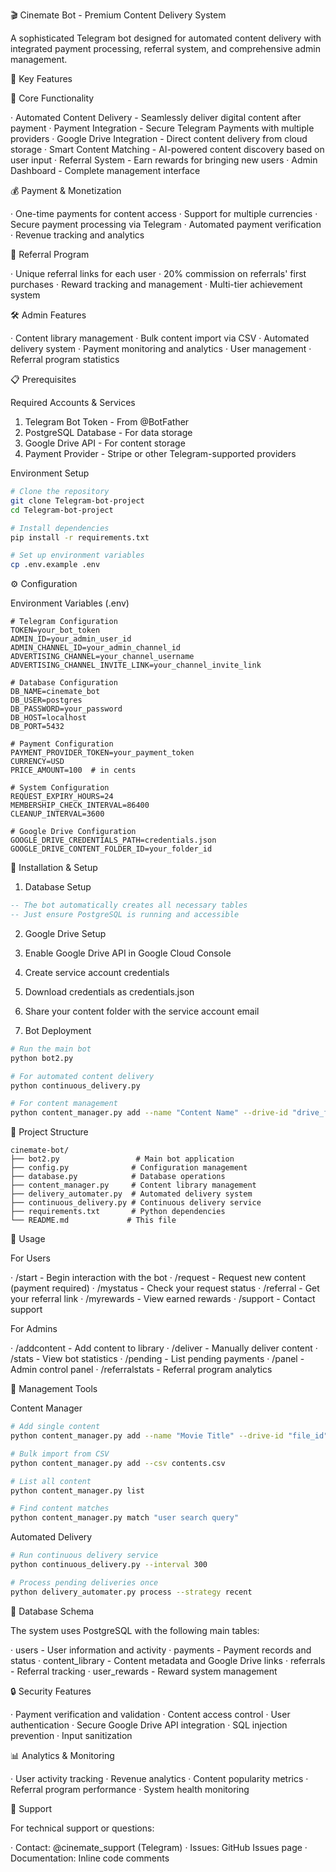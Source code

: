 🎬 Cinemate Bot - Premium Content Delivery System

A sophisticated Telegram bot designed for automated content delivery with integrated payment processing, referral system, and comprehensive admin management.

🌟 Key Features

🤖 Core Functionality

· Automated Content Delivery - Seamlessly deliver digital content after payment
· Payment Integration - Secure Telegram Payments with multiple providers
· Google Drive Integration - Direct content delivery from cloud storage
· Smart Content Matching - AI-powered content discovery based on user input
· Referral System - Earn rewards for bringing new users
· Admin Dashboard - Complete management interface

💰 Payment & Monetization

· One-time payments for content access
· Support for multiple currencies
· Secure payment processing via Telegram
· Automated payment verification
· Revenue tracking and analytics

🔗 Referral Program

· Unique referral links for each user
· 20% commission on referrals' first purchases
· Reward tracking and management
· Multi-tier achievement system

🛠 Admin Features

· Content library management
· Bulk content import via CSV
· Automated delivery system
· Payment monitoring and analytics
· User management
· Referral program statistics

📋 Prerequisites

Required Accounts & Services

1. Telegram Bot Token - From @BotFather
2. PostgreSQL Database - For data storage
3. Google Drive API - For content storage
4. Payment Provider - Stripe or other Telegram-supported providers

Environment Setup

```bash
# Clone the repository
git clone Telegram-bot-project
cd Telegram-bot-project 

# Install dependencies
pip install -r requirements.txt

# Set up environment variables
cp .env.example .env
```

⚙️ Configuration

Environment Variables (.env)

```env
# Telegram Configuration
TOKEN=your_bot_token
ADMIN_ID=your_admin_user_id
ADMIN_CHANNEL_ID=your_admin_channel_id
ADVERTISING_CHANNEL=your_channel_username
ADVERTISING_CHANNEL_INVITE_LINK=your_channel_invite_link

# Database Configuration
DB_NAME=cinemate_bot
DB_USER=postgres
DB_PASSWORD=your_password
DB_HOST=localhost
DB_PORT=5432

# Payment Configuration
PAYMENT_PROVIDER_TOKEN=your_payment_token
CURRENCY=USD
PRICE_AMOUNT=100  # in cents

# System Configuration
REQUEST_EXPIRY_HOURS=24
MEMBERSHIP_CHECK_INTERVAL=86400
CLEANUP_INTERVAL=3600

# Google Drive Configuration
GOOGLE_DRIVE_CREDENTIALS_PATH=credentials.json
GOOGLE_DRIVE_CONTENT_FOLDER_ID=your_folder_id
```

🚀 Installation & Setup

1. Database Setup

```sql
-- The bot automatically creates all necessary tables
-- Just ensure PostgreSQL is running and accessible
```

2. Google Drive Setup

1. Enable Google Drive API in Google Cloud Console
2. Create service account credentials
3. Download credentials as credentials.json
4. Share your content folder with the service account email

3. Bot Deployment

```bash
# Run the main bot
python bot2.py

# For automated content delivery
python continuous_delivery.py

# For content management
python content_manager.py add --name "Content Name" --drive-id "drive_file_id"
```

📁 Project Structure

```
cinemate-bot/
├── bot2.py                 # Main bot application
├── config.py              # Configuration management
├── database.py            # Database operations
├── content_manager.py     # Content library management
├── delivery_automater.py  # Automated delivery system
├── continuous_delivery.py # Continuous delivery service
├── requirements.txt       # Python dependencies
└── README.md             # This file
```

🎯 Usage

For Users

· /start - Begin interaction with the bot
· /request - Request new content (payment required)
· /mystatus - Check your request status
· /referral - Get your referral link
· /myrewards - View earned rewards
· /support - Contact support

For Admins

· /addcontent - Add content to library
· /deliver - Manually deliver content
· /stats - View bot statistics
· /pending - List pending payments
· /panel - Admin control panel
· /referralstats - Referral program analytics

🔧 Management Tools

Content Manager

```bash
# Add single content
python content_manager.py add --name "Movie Title" --drive-id "file_id"

# Bulk import from CSV
python content_manager.py add --csv contents.csv

# List all content
python content_manager.py list

# Find content matches
python content_manager.py match "user search query"
```

Automated Delivery

  ```bash
# Run continuous delivery service
python continuous_delivery.py --interval 300

# Process pending deliveries once
python delivery_automater.py process --strategy recent
```

💾 Database Schema

The system uses PostgreSQL with the following main tables:

· users - User information and activity
· payments - Payment records and status
· content_library - Content metadata and Google Drive links
· referrals - Referral tracking
· user_rewards - Reward system management

🔒 Security Features

· Payment verification and validation
· Content access control
· User authentication
· Secure Google Drive API integration
· SQL injection prevention
· Input sanitization

📊 Analytics & Monitoring

· User activity tracking
· Revenue analytics
· Content popularity metrics
· Referral program performance
· System health monitoring

🤝 Support

For technical support or questions:

· Contact: @cinemate_support (Telegram)
· Issues: GitHub Issues page
· Documentation: Inline code comments



